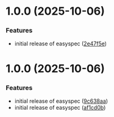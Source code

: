 # 1.0.0 (2025-10-06)

### Features

- initial release of easyspec ([2e47f5e](https://github.com/easyspec/easyspec/commit/2e47f5e0331713b3c550af531fbb06c72870608d))

# 1.0.0 (2025-10-06)

### Features

- initial release of easyspec ([9c638aa](https://github.com/easyspec/easyspec/commit/9c638aa0447b00898ca01807d8461c33af34726a))
- initial release of easyspec ([af1cd0b](https://github.com/easyspec/easyspec/commit/af1cd0bbf872b10273508b10614eec5971d83de8))
